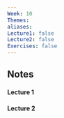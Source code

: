 ```yaml
---
Week: 10
Themes: 
aliases: 
Lecture1: false
Lecture2: false
Exercises: false
---
```


## Notes

#### Lecture 1

#### Lecture 2


